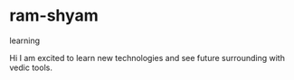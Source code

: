 # ram-shyam
learning

Hi I am excited to learn new technologies and see future surrounding with vedic tools.
